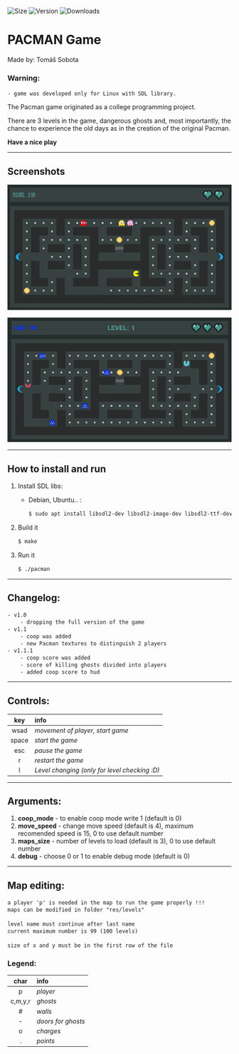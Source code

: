 ![Size](https://img.shields.io/github/repo-size/sobotat/Pacman?style=for-the-badge)
![Version](https://img.shields.io/github/v/release/sobotat/Pacman?style=for-the-badge)
![Downloads](https://img.shields.io/github/downloads/sobotat/Pacman/total?color=%23&style=for-the-badge)

# PACMAN Game
Made by: Tomáš Sobota

### Warning:
    - game was developed only for Linux with SDL library.


The Pacman game originated as a college programming project.

There are 3 levels in the game, dangerous ghosts and, most importantly, the chance to experience the old days as in the creation of the original Pacman.

**Have a nice play**

---

## Screenshots
![Game](/res/pacman_art.png)

![GameCoop](/res/pacman_art_coop.png)

---

## How to install and run
1. Install SDL libs:

    - Debian, Ubuntu.. :
        ```bash
        $ sudo apt install libsdl2-dev libsdl2-image-dev libsdl2-ttf-dev cmake pkg-config
        ```
2. Build it
    ```bash
    $ make
    ```

3. Run it
    ```bash
    $ ./pacman
    ```

---

## Changelog:
    - v1.0
        - dropping the full version of the game
    - v1.1 
        - coop was added
        - new Pacman textures to distinguish 2 players
    - v1.1.1 
        - coop score was added
        - score of killing ghosts divided into players
        - added coop score to hud

---

## Controls:
|key  |info                                         |
|:---:|:--------------------------------------------|
|wsad |*movement of player, start game*             |
|space|*start the game*                             |
|esc  |*pause the game*                             |
|r    |*restart the game*                           |
|l    |*Level changing (only for level checking :D)*|

---

## Arguments:

1. **coop_mode** - to enable coop mode write 1 (default is 0)
2. **move_speed** - change move speed (default is 4), 
                    maximum recomended speed is 15, 0 to use default number 
3. **maps_size** - number of levels to load (default is 3), 0 to use default number
4. **debug** - choose 0 or 1 to enable debug mode (default is 0)

---

## Map editing:
    a player 'p' is needed in the map to run the game properly !!!
    maps can be modified in folder "res/levels"
    
    level name must continue after last name
    current maximum number is 99 (100 levels)

    size of x and y must be in the first row of the file

### Legend: 
|char |info                   |
|:-----:|:--------------------|
|p      |*player*             |
|c,m,y,r|*ghosts*             |
|#      |*walls*              |
|-      |*doors for ghosts*   |
|o      |*charges*            |
|.      |*points*             |